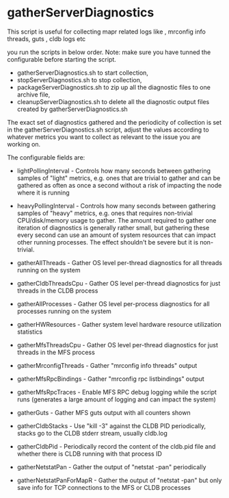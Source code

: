 # gatherServerDiagnostics
This script is useful for collecting mapr related logs like , mrconfig info threads, guts , cldb logs etc

you run the scripts in below order. Note: make sure you have tunned the configurable before starting the script. 
- gatherServerDiagnostics.sh to start collection, 
- stopServerDiagnostics.sh to stop collection, 
- packageServerDiagnostics.sh to zip up all the diagnostic files to one archive file, 
- cleanupServerDiagnostics.sh to delete all the diagnostic output files created by gatherServerDiagnostics.sh

The exact set of diagnostics gathered and the periodicity of collection is set in the gatherServerDiagnostics.sh script, adjust the values according to whatever metrics you want to collect as relevant to the issue you are working on.

The configurable fields are:

- lightPollingInterval - Controls how many seconds between gathering samples of "light" metrics, e.g. ones that are trivial to gather and can be gathered as often as once a second without a risk of impacting the node where it is running
- heavyPollingInterval - Controls how many seconds between gathering samples of "heavy" metrics, e.g. ones that requires non-trivial CPU/disk/memory usage to gather.  The amount required to gather one iteration of diagnostics is generally rather small, but gathering these every second can use an amount of system resources that can impact other running processes.  The effect shouldn't be severe but it is non-trivial.

- gatherAllThreads - Gather OS level per-thread diagnostics for all threads running on the system
- gatherCldbThreadsCpu - Gather OS level per-thread diagnostics for just threads in the CLDB process
- gatherAllProcesses - Gather OS level per-process diagnostics for all processes running on the system
- gatherHWResources - Gather system level hardware resource utilization statistics
- gatherMfsThreadsCpu - Gather OS level per-thread diagnostics for just threads in the MFS process
- gatherMrconfigThreads - Gather "mrconfig info threads" output 
- gatherMfsRpcBindings - Gather "mrconfig rpc listbindings" output
- gatherMfsRpcTraces - Enable MFS RPC debug logging while the script runs (generates a large amount of logging and can impact the system)
- gatherGuts - Gather MFS guts output with all counters shown
- gatherCldbStacks - Use "kill -3" against the CLDB PID periodically, stacks go to the CLDB stderr stream, usually cldb.log
- gatherCldbPid - Periodically record the content of the cldb.pid file and whether there is CLDB running with that process ID
- gatherNetstatPan - Gather the output of "netstat -pan" periodically
- gatherNetstatPanForMapR - Gather the output of "netstat -pan" but only save info for TCP connections to the MFS or CLDB processes
